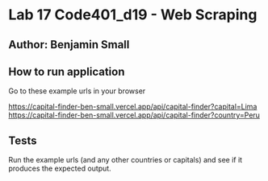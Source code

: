 # Lab 17 Code401_d19 - Web Scraping

## Author: Benjamin Small

## How to run application

Go to these example urls in your browser

https://capital-finder-ben-small.vercel.app/api/capital-finder?capital=Lima
https://capital-finder-ben-small.vercel.app/api/capital-finder?country=Peru

## Tests

Run the example urls (and any other countries or capitals) and see if it produces the expected output.